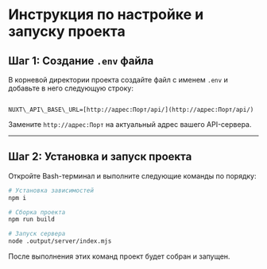 
# Инструкция по настройке и запуску проекта

## Шаг 1: Создание `.env` файла

В корневой директории проекта создайте файл с именем `.env` и добавьте в него следующую строку:

```

NUXT\_API\_BASE\_URL=[http://адрес:Порт/api/](http://адрес:Порт/api/)

````

Замените `http://адрес:Порт` на актуальный адрес вашего API-сервера.

---

## Шаг 2: Установка и запуск проекта

Откройте Bash-терминал и выполните следующие команды по порядку:

```bash
# Установка зависимостей
npm i

# Сборка проекта
npm run build

# Запуск сервера
node .output/server/index.mjs
````

После выполнения этих команд проект будет собран и запущен.
